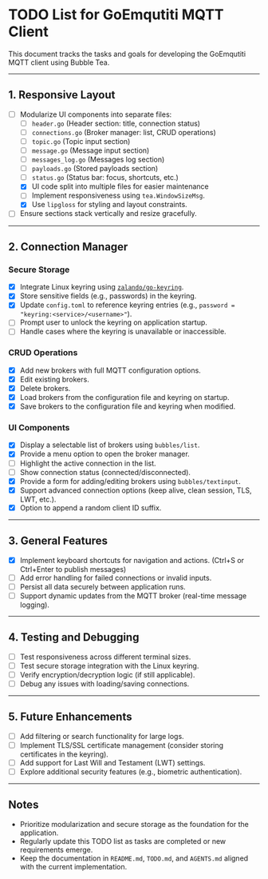 # TODO List for GoEmqutiti MQTT Client

This document tracks the tasks and goals for developing the GoEmqutiti MQTT client using Bubble Tea.

---

## **1. Responsive Layout**
- [ ] Modularize UI components into separate files:
  - [ ] `header.go` (Header section: title, connection status)
  - [ ] `connections.go` (Broker manager: list, CRUD operations)
  - [ ] `topic.go` (Topic input section)
  - [ ] `message.go` (Message input section)
  - [ ] `messages_log.go` (Messages log section)
  - [ ] `payloads.go` (Stored payloads section)
  - [ ] `status.go` (Status bar: focus, shortcuts, etc.)
  - [x] UI code split into multiple files for easier maintenance
  - [ ] Implement responsiveness using `tea.WindowSizeMsg`.
  - [x] Use `lipgloss` for styling and layout constraints.
- [ ] Ensure sections stack vertically and resize gracefully.

---

## **2. Connection Manager**
### **Secure Storage**
- [x] Integrate Linux keyring using [`zalando/go-keyring`](https://github.com/zalando/go-keyring).
- [x] Store sensitive fields (e.g., passwords) in the keyring.
 - [x] Update `config.toml` to reference keyring entries (e.g., `password = "keyring:<service>/<username>"`).
- [ ] Prompt user to unlock the keyring on application startup.
- [ ] Handle cases where the keyring is unavailable or inaccessible.

### **CRUD Operations**
- [x] Add new brokers with full MQTT configuration options.
- [x] Edit existing brokers.
- [x] Delete brokers.
- [x] Load brokers from the configuration file and keyring on startup.
- [x] Save brokers to the configuration file and keyring when modified.

### **UI Components**
- [x] Display a selectable list of brokers using `bubbles/list`.
- [x] Provide a menu option to open the broker manager.
- [ ] Highlight the active connection in the list.
- [ ] Show connection status (connected/disconnected).
- [x] Provide a form for adding/editing brokers using `bubbles/textinput`.
- [x] Support advanced connection options (keep alive, clean session, TLS, LWT, etc.).
- [x] Option to append a random client ID suffix.

---

## **3. General Features**
 - [x] Implement keyboard shortcuts for navigation and actions. (Ctrl+S or Ctrl+Enter to publish messages)
- [ ] Add error handling for failed connections or invalid inputs.
- [ ] Persist all data securely between application runs.
- [ ] Support dynamic updates from the MQTT broker (real-time message logging).

---

## **4. Testing and Debugging**
- [ ] Test responsiveness across different terminal sizes.
- [ ] Test secure storage integration with the Linux keyring.
- [ ] Verify encryption/decryption logic (if still applicable).
- [ ] Debug any issues with loading/saving connections.

---

## **5. Future Enhancements**
- [ ] Add filtering or search functionality for large logs.
- [ ] Implement TLS/SSL certificate management (consider storing certificates in the keyring).
- [ ] Add support for Last Will and Testament (LWT) settings.
- [ ] Explore additional security features (e.g., biometric authentication).

---

## **Notes**
- Prioritize modularization and secure storage as the foundation for the application.
- Regularly update this TODO list as tasks are completed or new requirements emerge.
- Keep the documentation in `README.md`, `TODO.md`, and `AGENTS.md` aligned with the current implementation.

